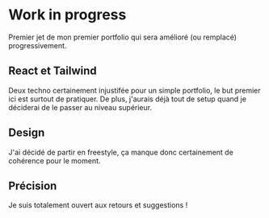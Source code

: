 # Work in progress

Premier jet de mon premier portfolio qui sera amélioré (ou remplacé) progressivement.

## React et Tailwind

Deux techno certainement injustifée pour un simple portfolio, le but premier ici est surtout de pratiquer. De plus, j'aurais déjà tout de setup quand je déciderai de le passer au niveau supérieur.

## Design

J'ai décidé de partir en freestyle, ça manque donc certainement de cohérence pour le moment.

## Précision

Je suis totalement ouvert aux retours et suggestions !

